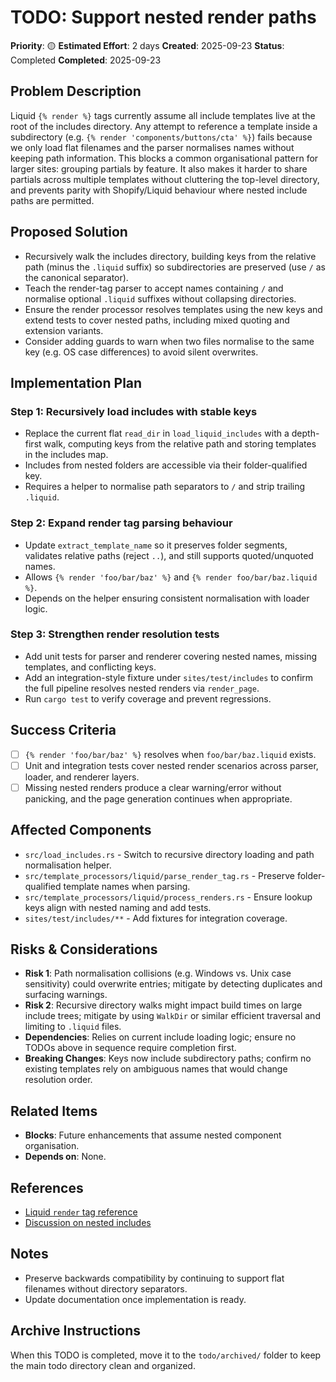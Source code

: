 # TODO: Support nested render paths

**Priority**: 🟡
**Estimated Effort**: 2 days
**Created**: 2025-09-23
**Status**: Completed
**Completed**: 2025-09-23

## Problem Description

Liquid `{% render %}` tags currently assume all include templates live at the root of the includes directory. Any attempt to reference a template inside a subdirectory (e.g. `{% render 'components/buttons/cta' %}`) fails because we only load flat filenames and the parser normalises names without keeping path information. This blocks a common organisational pattern for larger sites: grouping partials by feature. It also makes it harder to share partials across multiple templates without cluttering the top-level directory, and prevents parity with Shopify/Liquid behaviour where nested include paths are permitted.

## Proposed Solution

- Recursively walk the includes directory, building keys from the relative path (minus the `.liquid` suffix) so subdirectories are preserved (use `/` as the canonical separator).
- Teach the render-tag parser to accept names containing `/` and normalise optional `.liquid` suffixes without collapsing directories.
- Ensure the render processor resolves templates using the new keys and extend tests to cover nested paths, including mixed quoting and extension variants.
- Consider adding guards to warn when two files normalise to the same key (e.g. OS case differences) to avoid silent overwrites.

## Implementation Plan

### Step 1: Recursively load includes with stable keys
- Replace the current flat `read_dir` in `load_liquid_includes` with a depth-first walk, computing keys from the relative path and storing templates in the includes map.
- Includes from nested folders are accessible via their folder-qualified key.
- Requires a helper to normalise path separators to `/` and strip trailing `.liquid`.

### Step 2: Expand render tag parsing behaviour
- Update `extract_template_name` so it preserves folder segments, validates relative paths (reject `..`), and still supports quoted/unquoted names.
- Allows `{% render 'foo/bar/baz' %}` and `{% render foo/bar/baz.liquid %}`.
- Depends on the helper ensuring consistent normalisation with loader logic.

### Step 3: Strengthen render resolution tests
- Add unit tests for parser and renderer covering nested names, missing templates, and conflicting keys.
- Add an integration-style fixture under `sites/test/includes` to confirm the full pipeline resolves nested renders via `render_page`.
- Run `cargo test` to verify coverage and prevent regressions.

## Success Criteria

- [ ] `{% render 'foo/bar/baz' %}` resolves when `foo/bar/baz.liquid` exists.
- [ ] Unit and integration tests cover nested render scenarios across parser, loader, and renderer layers.
- [ ] Missing nested renders produce a clear warning/error without panicking, and the page generation continues when appropriate.

## Affected Components

- `src/load_includes.rs` - Switch to recursive directory loading and path normalisation helper.
- `src/template_processors/liquid/parse_render_tag.rs` - Preserve folder-qualified template names when parsing.
- `src/template_processors/liquid/process_renders.rs` - Ensure lookup keys align with nested naming and add tests.
- `sites/test/includes/**` - Add fixtures for integration coverage.

## Risks & Considerations

- **Risk 1**: Path normalisation collisions (e.g. Windows vs. Unix case sensitivity) could overwrite entries; mitigate by detecting duplicates and surfacing warnings.
- **Risk 2**: Recursive directory walks might impact build times on large include trees; mitigate by using `WalkDir` or similar efficient traversal and limiting to `.liquid` files.
- **Dependencies**: Relies on current include loading logic; ensure no TODOs above in sequence require completion first.
- **Breaking Changes**: Keys now include subdirectory paths; confirm no existing templates rely on ambiguous names that would change resolution order.

## Related Items

- **Blocks**: Future enhancements that assume nested component organisation.
- **Depends on**: None.

## References

- [Liquid `render` tag reference](https://shopify.dev/docs/api/liquid/tags/theme-tags#render)
- [Discussion on nested includes](https://github.com/Shopify/liquid/discussions/1666)

## Notes

- Preserve backwards compatibility by continuing to support flat filenames without directory separators.
- Update documentation once implementation is ready.

## Archive Instructions

When this TODO is completed, move it to the `todo/archived/` folder to keep the main todo directory clean and organized.
